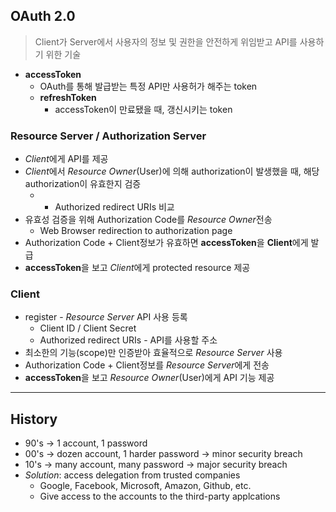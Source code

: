 ## OAuth 2.0
> Client가 Server에서 사용자의 정보 및 권한을 안전하게 위임받고 API를 사용하기 위한 기술

* **accessToken**
  * OAuth를 통해 발급받는 특정 API만 사용허가 해주는 token
  * **refreshToken**
    * accessToken이 만료됐을 때, 갱신시키는 token

### Resource Server / Authorization Server
* *Client*에게 API를 제공
* *Client*에서 *Resource Owner*(User)에 의해 authorization이 발생했을 때, 해당 authorization이 유효한지 검증
  * * Authorized redirect URIs 비교
* 유효성 검증을 위해 Authorization Code를 *Resource Owner*전송
  * Web Browser redirection to authorization page
* Authorization Code + Client정보가 유효하면 **accessToken**을 **Client**에게 발급
* **accessToken**을 보고 *Client*에게 protected resource 제공

### Client
* register - *Resource Server* API 사용 등록
  * Client ID / Client Secret
  * Authorized redirect URIs - API를 사용할 주소
* 최소한의 기능(scope)만 인증받아 효율적으로 *Resource Server* 사용
* Authorization Code + Client정보를 *Resource Server*에게 전송
* **accessToken**을 보고 *Resource Owner*(User)에게 API 기능 제공

---

## History
* 90's &rarr; 1 account, 1 password
* 00's &rarr; dozen account, 1 harder password &rarr; minor security breach
* 10's &rarr; many account, many password &rarr; major security breach
* *Solution*: access delegation from trusted companies
  * Google, Facebook, Microsoft, Amazon, Github, etc.
  * Give access to the accounts to the third-party applcations